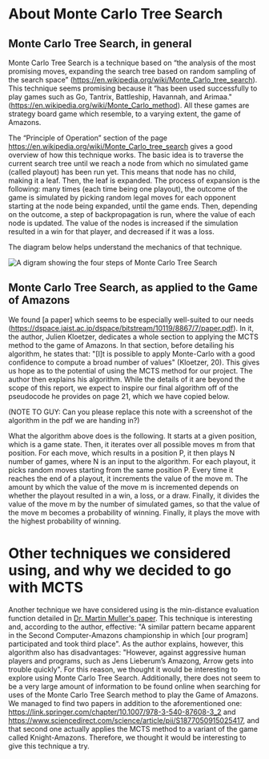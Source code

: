 # About Monte Carlo Tree Search

## Monte Carlo Tree Search, in general

Monte Carlo Tree Search is a technique based on “the analysis of the most promising moves, expanding the search tree based on random sampling of the search space” (https://en.wikipedia.org/wiki/Monte_Carlo_tree_search). This technique seems promising because it “has been used successfully to play games such as Go, Tantrix, Battleship, Havannah, and Arimaa." (https://en.wikipedia.org/wiki/Monte_Carlo_method). All these games are strategy board game which resemble, to a varying extent, the game of Amazons.

The “Principle of Operation” section of the page https://en.wikipedia.org/wiki/Monte_Carlo_tree_search gives a good overview of how this technique works. The basic idea is to traverse the current search tree until we reach a node from which no simulated game (called playout) has been run yet. This means that node has no child, making it a leaf. Then, the leaf is expanded. The process of expansion is the following: many times (each time being one playout), the outcome of the game is simulated by picking random legal moves for each opponent starting at the node being expanded, until the game ends. Then, depending on the outcome, a step of backpropagation is run, where the value of each node is updated. The value of the nodes is increased if the simulation resulted in a win for that player, and decreased if it was a loss.

The diagram below helps understand the mechanics of that technique.

![A digram showing the four steps of Monte Carlo Tree Search](https://upload.wikimedia.org/wikipedia/commons/thumb/2/21/MCTS-steps.svg/2880px-MCTS-steps.svg.png)

## Monte Carlo Tree Search, as applied to the Game of Amazons

We found [a paper] which seems to be especially well-suited to our needs (https://dspace.jaist.ac.jp/dspace/bitstream/10119/8867/7/paper.pdf). In it, the author, Julien Kloetzer, dedicates a whole section to applying the MCTS method to the game of Amazons. In that section, before detailing his algorithm, he states that: "[I]t is possible to apply Monte-Carlo with a good confidence to compute a broad number of values" (Kloetzer, 20). This gives us hope as to the potential of using the MCTS method for our project.
The author then explains his algorithm. While the details of it are beyond the scope of this report, we expect to inspire our final algorithm off of the pseudocode he provides on page 21, which we have copied below.

(NOTE TO GUY: Can you please replace this note with a screenshot of the algorithm in the pdf we are handing in?)

What the algorithm above does is the following. It starts at a given position, which is a game state. Then, it iterates over all possible moves m from that position. For each move, which results in a position P, it then plays N number of games, where N is an input to the algorithm. For each playout, it picks random moves starting from the same position P. Every time it reaches the end of a playout, it increments the value of the move m. The amount by which the value of the move m is incremented depends on whether the playout resulted in a win, a loss, or a draw. Finally, it divides the value of the move m by the number of simulated games, so that the value of the move m becomes a probability of winning. Finally, it plays the move with the highest probability of winning.

# Other techniques we considered using, and why we decided to go with MCTS

Another technique we have considered using is the min-distance evaluation function detailed in [Dr. Martin Muller's paper](http://library.msri.org/books/Book42/files/muller.pdf). This technique is interesting and, according to the author, effective: "A similar pattern became apparent in the Second Computer-Amazons championship in which [our program] participated and took third place". As the author explains, however, this algorithm also has disadvantages: "However, against aggressive human players and programs, such as Jens Lieberum’s Amazong, Arrow gets into trouble quickly". For this reason, we thought it would be interesting to explore using Monte Carlo Tree Search.
Additionally, there does not seem to be a very large amount of information to be found online when searching for uses of the Monte Carlo Tree Search method to play the Game of Amazons. We managed to find two papers in addition to the aforementioned one: https://link.springer.com/chapter/10.1007/978-3-540-87608-3_2 and https://www.sciencedirect.com/science/article/pii/S1877050915025417, and that second one actually applies the MCTS method to a variant of the game called Knight-Amazons. Therefore, we thought it would be interesting to give this technique a try.
